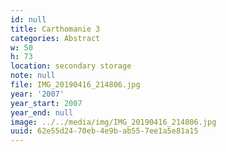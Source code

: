 ```yaml
---
id: null
title: Carthomanie 3
categories: Abstract
w: 50
h: 73
location: secondary storage
note: null
file: IMG_20190416_214806.jpg
year: '2007'
year_start: 2007
year_end: null
image: ../../media/img/IMG_20190416_214806.jpg
uuid: 62e55d24-70eb-4e9b-ab55-7ee1a5e81a15
---
```


